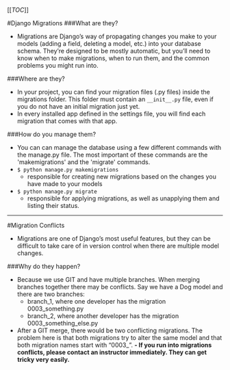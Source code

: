 [[_TOC_]]

#Django Migrations
###What are they?
- Migrations are Django’s way of propagating changes you make to your models (adding a field, deleting a model, etc.) into your database schema. They’re designed to be mostly automatic, but you’ll need to know when to make migrations, when to run them, and the common problems you might run into.

###Where are they?
- In your project, you can find your migration files (.py files) inside the migrations folder. This folder must contain an `__init__.py` file, even if you do not have an initial migration just yet.
- In every installed app defined in the settings file, you will find each migration that comes with that app.

###How do you manage them?
- You can can manage the database using a few different commands with the manage.py file.  The most important of these commands are the 'makemigrations' and the 'migrate' commands.
- `$ python manage.py makemigrations`
   - responsible for creating new migrations based on the changes you have made to your models
- `$ python manage.py migrate` 
   - responsible for applying migrations, as well as unapplying them and listing their status.
---
#Migration Conflicts 
- Migrations are one of Django’s most useful features, but they can be difficult to take care of in version control when there are multiple model changes. 

###Why do they happen?
- Because we use GIT and have multiple branches. When merging branches together there may be conflicts. Say we have a Dog model and there are two branches:
   - branch_1, where one developer has the migration 0003_something.py
   - branch_2, where another developer has the migration 0003_something_else.py
- After a GIT merge, there would be two conflicting migrations. The problem here is that both migrations try to alter the same model and that both migration names start with “0003_”.
**- If you run into migrations conflicts, please contact an instructor immediately. They can get tricky very easily.** 













